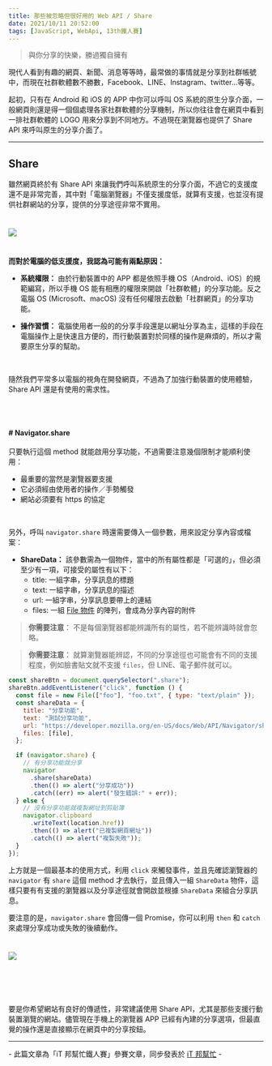 ```yaml
---
title: 那些被忽略但很好用的 Web API / Share
date: 2021/10/11 20:52:00
tags: [JavaScript, WebApi, 13th鐵人賽]
---
```


> 與你分享的快樂，勝過獨自擁有

現代人看到有趣的網頁、新聞、消息等等時，最常做的事情就是分享到社群帳號中，而現在社群軟體數不勝數，Facebook、LINE、Instagram、twitter...等等。

起初，只有在 Android 和 iOS 的 APP 中你可以呼叫 OS 系統的原生分享介面，一般網頁則還是得一個個處理各家社群軟體的分享機制，所以你往往會在網頁中看到一排社群軟體的 LOGO 用來分享到不同地方。不過現在瀏覽器也提供了 Share API 來呼叫原生的分享介面了。

---

## Share

雖然網頁終於有 Share API 來讓我們呼叫系統原生的分享介面，不過它的支援度還不是非常完善，其中對「電腦瀏覽器」不僅支援度低，就算有支援，也並沒有提供社群網站的分享，提供的分享途徑非常不實用。

<img src="os.png" style="margin: 24px auto;" />

**而對於電腦的低支援度，我認為可能有兩點原因：**

- **系統權限：**
  由於行動裝置中的 APP 都是依照手機 OS（Android、iOS）的規範編寫，所以手機 OS 能有相應的權限來開啟「社群軟體」的分享功能。反之電腦 OS (Microsoft、macOS) 沒有任何權限去啟動「社群網頁」的分享功能。

- **操作習慣：**
  電腦使用者一般的的分享手段還是以網址分享為主，這樣的手段在電腦操作上是快速且方便的，而行動裝置對於同樣的操作是麻煩的，所以才需要原生分享的幫助。

<br/>

隨然我們平常多以電腦的視角在開發網頁，不過為了加強行動裝置的使用體驗，Share API 還是有使用的需求性。

<br/><br/>

#### # Navigator.share

只要執行這個 method 就能啟用分享功能，不過需要注意幾個限制才能順利使用：

- 最重要的當然是瀏覽器要支援
- 它必須經由使用者的操作／手勢觸發
- 網站必須要有 https 的協定

<br/>

另外，呼叫 `navigator.share` 時還需要傳入一個參數，用來設定分享內容或檔案：

- **ShareData：** 該參數需為一個物件，當中的所有屬性都是「可選的」，但必須至少有一項，可接受的屬性有以下：
  - title: 一組字串，分享訊息的標題
  - text: 一組字串，分享訊息的描述
  - url: 一組字串，分享訊息要帶上的連結
  - files: 一組 [File 物件](https://developer.mozilla.org/en-US/docs/Web/API/File/File) 的陣列，會成為分享內容的附件

> **你需要注意**： 不是每個瀏覽器都能辨識所有的屬性，若不能辨識時就會忽略。

> **你需要注意**： 就算瀏覽器能辨認，不同的分享途徑也可能會有不同的支援程度，例如臉書貼文就不支援 `files`，但 LINE、電子郵件就可以。

```javascript
const shareBtn = document.querySelector(".share");
shareBtn.addEventListener("click", function () {
  const file = new File(["foo"], "foo.txt", { type: "text/plain" });
  const shareData = {
    title: "分享功能",
    text: "測試分享功能",
    url: "https://developer.mozilla.org/en-US/docs/Web/API/Navigator/share",
    files: [file],
  };

  if (navigator.share) {
    // 有分享功能就分享
    navigator
      .share(shareData)
      .then(() => alert("分享成功"))
      .catch((err) => alert("發生錯誤:" + err));
  } else {
    // 沒有分享功能就複製網址到剪貼簿
    navigator.clipboard
      .writeText(location.href))
      .then(() => alert("已複製網頁網址"))
      .catch(() => alert("複製失敗"));
  }
});
```

上方就是一個最基本的使用方式，利用 `click` 來觸發事件，並且先確認瀏覽器的 `navigator` 有 `share` 這個 method 才去執行，並且傳入一組 `ShareData` 物件，這樣只要有有支援的瀏覽器以及分享途徑就會開啟並根據 `ShareData` 來組合分享訊息。

要注意的是，`navigator.share` 會回傳一個 Promise，你可以利用 `then` 和 `catch` 來處理分享成功或失敗的後續動作。

<img src="share.png" style="margin: 24px auto;" />

<br/><br/>

要是你希望網站有良好的傳遞性，非常建議使用 Share API，尤其是那些支援行動裝置瀏覽的網站。儘管現在手機上的瀏覽器 APP 已經有內建的分享選項，但最直覺的操作還是直接顯示在網頁中的分享按鈕。

---

\- 此篇文章為「iT 邦幫忙鐵人賽」參賽文章，同步發表於 [iT 邦幫忙](https://ithelp.ithome.com.tw/articles/10280875) -
